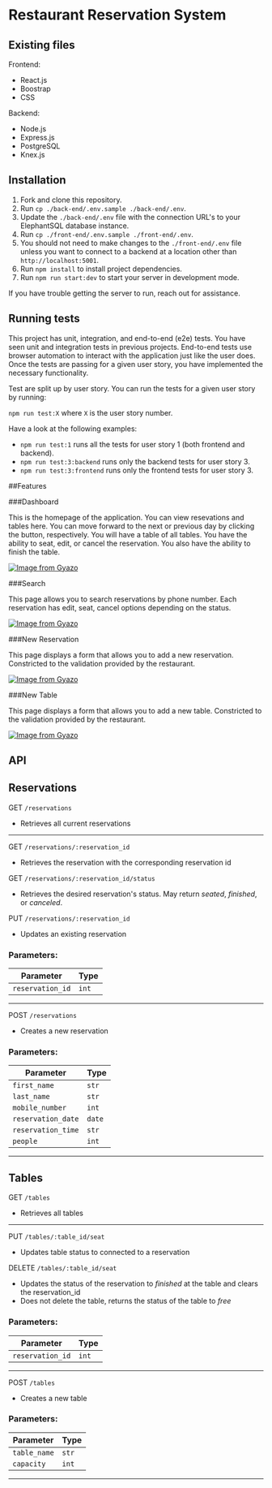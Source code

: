 # Restaurant Reservation System

## Existing files

Frontend:

- React.js
- Boostrap
- CSS

Backend:

- Node.js
- Express.js
- PostgreSQL
- Knex.js


## Installation

1. Fork and clone this repository.
1. Run `cp ./back-end/.env.sample ./back-end/.env`.
1. Update the `./back-end/.env` file with the connection URL's to your ElephantSQL database instance.
1. Run `cp ./front-end/.env.sample ./front-end/.env`.
1. You should not need to make changes to the `./front-end/.env` file unless you want to connect to a backend at a location other than `http://localhost:5001`.
1. Run `npm install` to install project dependencies.
1. Run `npm run start:dev` to start your server in development mode.

If you have trouble getting the server to run, reach out for assistance.

## Running tests

This project has unit, integration, and end-to-end (e2e) tests. You have seen unit and integration tests in previous projects.
End-to-end tests use browser automation to interact with the application just like the user does.
Once the tests are passing for a given user story, you have implemented the necessary functionality.

Test are split up by user story. You can run the tests for a given user story by running:

`npm run test:X` where `X` is the user story number.

Have a look at the following examples:

- `npm run test:1` runs all the tests for user story 1 (both frontend and backend).
- `npm run test:3:backend` runs only the backend tests for user story 3.
- `npm run test:3:frontend` runs only the frontend tests for user story 3.

##Features

###Dashboard

This is the homepage of the application.  You can view resevations and tables here.  You can move forward to the next or previous day by clicking the button, respectively.  You will have a table of all tables.  You have the ability to seat, edit, or cancel the reservation.  You also have the ability to finish the table.

[![Image from Gyazo](https://i.gyazo.com/06bdd08ce71c86047f2342fab7a6cd8e.png)](https://gyazo.com/06bdd08ce71c86047f2342fab7a6cd8e)

###Search

This page allows you to search reservations by phone number.  Each reservation has edit, seat, cancel options depending on the status.


[![Image from Gyazo](https://i.gyazo.com/9e0a4d9cf206e9bfc1c9f24f1d0afb9c.png)](https://gyazo.com/9e0a4d9cf206e9bfc1c9f24f1d0afb9c)

###New Reservation

This page displays a form that allows you to add a new reservation.  Constricted to the validation provided by the restaurant.

[![Image from Gyazo](https://i.gyazo.com/858f51bc72897d8b8b44131c39288f8f.png)](https://gyazo.com/858f51bc72897d8b8b44131c39288f8f)

###New Table

This page displays a form that allows you to add a new table.  Constricted to the validation provided by the restaurant.

[![Image from Gyazo](https://i.gyazo.com/8cbd8f7926a4f02ca5ed118a1121c071.png)](https://gyazo.com/8cbd8f7926a4f02ca5ed118a1121c071)


## API
## Reservations
GET `/reservations`
- Retrieves all current reservations

----

GET `/reservations/:reservation_id`
- Retrieves the reservation with the corresponding reservation id 

GET `/reservations/:reservation_id/status`
- Retrieves the desired reservation's status. May return *seated*, *finished*, or *canceled*.

PUT `/reservations/:reservation_id`
- Updates an existing reservation

### Parameters:
| Parameter | Type |
| --------- | ---- |
| `reservation_id`| `int` |

----

POST `/reservations`
- Creates a new reservation

### Parameters:
| Parameter | Type |
| --------- | ---- |
| `first_name`| `str` |
| `last_name`| `str` |
| `mobile_number`| `int` |
| `reservation_date`| `date` |
| `reservation_time`| `str` |
| `people`| `int` |

----

## Tables
GET `/tables`
- Retrieves all tables

----

PUT `/tables/:table_id/seat`
- Updates table status to connected to a reservation 

DELETE `/tables/:table_id/seat`
- Updates the status of the reservation to *finished* at the table and clears the reservation_id
- Does not delete the table, returns the status of the table to *free*

### Parameters:
| Parameter | Type |
| --------- | ---- |
| `reservation_id`| `int` |

----

POST `/tables`
- Creates a new table

### Parameters:
| Parameter | Type |
| --------- | ---- |
| `table_name`| `str` |
| `capacity`| `int` |

----